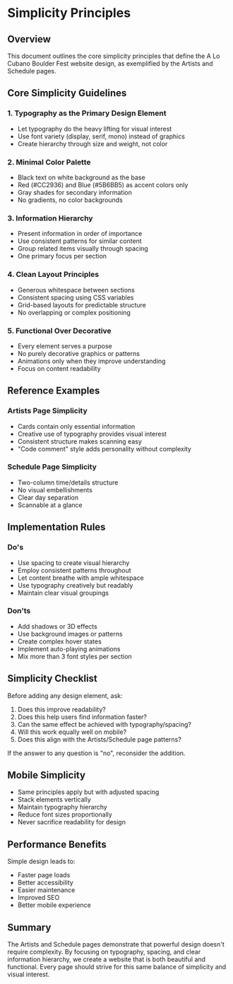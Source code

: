 # Simplicity Principles

## Overview
This document outlines the core simplicity principles that define the A Lo Cubano Boulder Fest website design, as exemplified by the Artists and Schedule pages.

## Core Simplicity Guidelines

### 1. Typography as the Primary Design Element
- Let typography do the heavy lifting for visual interest
- Use font variety (display, serif, mono) instead of graphics
- Create hierarchy through size and weight, not color

### 2. Minimal Color Palette
- Black text on white background as the base
- Red (#CC2936) and Blue (#5B6BB5) as accent colors only
- Gray shades for secondary information
- No gradients, no color backgrounds

### 3. Information Hierarchy
- Present information in order of importance
- Use consistent patterns for similar content
- Group related items visually through spacing
- One primary focus per section

### 4. Clean Layout Principles
- Generous whitespace between sections
- Consistent spacing using CSS variables
- Grid-based layouts for predictable structure
- No overlapping or complex positioning

### 5. Functional Over Decorative
- Every element serves a purpose
- No purely decorative graphics or patterns
- Animations only when they improve understanding
- Focus on content readability

## Reference Examples

### Artists Page Simplicity
- Cards contain only essential information
- Creative use of typography provides visual interest
- Consistent structure makes scanning easy
- "Code comment" style adds personality without complexity

### Schedule Page Simplicity
- Two-column time/details structure
- No visual embellishments
- Clear day separation
- Scannable at a glance

## Implementation Rules

### Do's
- Use spacing to create visual hierarchy
- Employ consistent patterns throughout
- Let content breathe with ample whitespace
- Use typography creatively but readably
- Maintain clear visual groupings

### Don'ts
- Add shadows or 3D effects
- Use background images or patterns
- Create complex hover states
- Implement auto-playing animations
- Mix more than 3 font styles per section

## Simplicity Checklist
Before adding any design element, ask:
1. Does this improve readability?
2. Does this help users find information faster?
3. Can the same effect be achieved with typography/spacing?
4. Will this work equally well on mobile?
5. Does this align with the Artists/Schedule page patterns?

If the answer to any question is "no", reconsider the addition.

## Mobile Simplicity
- Same principles apply but with adjusted spacing
- Stack elements vertically
- Maintain typography hierarchy
- Reduce font sizes proportionally
- Never sacrifice readability for design

## Performance Benefits
Simple design leads to:
- Faster page loads
- Better accessibility
- Easier maintenance
- Improved SEO
- Better mobile experience

## Summary
The Artists and Schedule pages demonstrate that powerful design doesn't require complexity. By focusing on typography, spacing, and clear information hierarchy, we create a website that is both beautiful and functional. Every page should strive for this same balance of simplicity and visual interest.